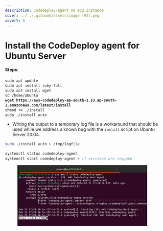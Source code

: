 ```yaml
---
description: codedeploy-agent on ec2 instance
cover: ../../.gitbook/assets/image (94).png
coverY: 0
---
```


# Install the CodeDeploy agent for Ubuntu Server

#### Steps:&#x20;

<pre class="language-bash"><code class="lang-bash">sudo apt update
sudo apt install ruby-full
sudo apt install wget
cd /home/ubuntu
<strong>wget https://aws-codedeploy-ap-south-1.s3.ap-south-1.amazonaws.com/latest/install
</strong>chmod +x ./install
sudo ./install auto
</code></pre>

* Writing the output to a temporary log file is a workaround that should be used while we address a known bug with the `install` script on Ubuntu Server 20.04.

```bash
sudo ./install auto > /tmp/logfile
```

```bash
systemctl status codedeploy-agent
systemctl start codedeploy-agent # if services are stopped
```

<figure><img src="../../.gitbook/assets/image (94).png" alt=""><figcaption></figcaption></figure>
